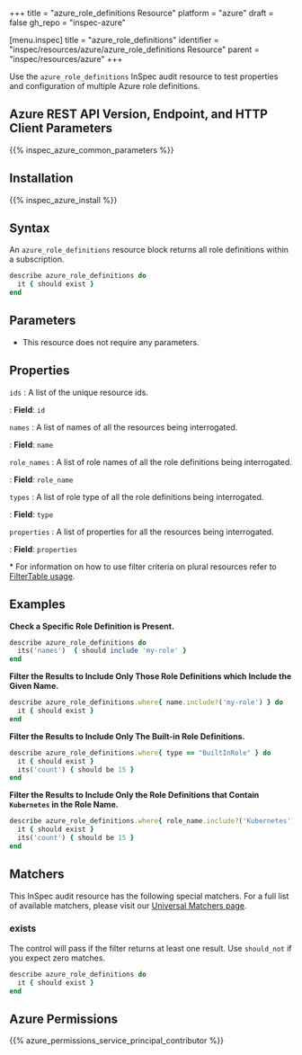 +++
title = "azure_role_definitions Resource"
platform = "azure"
draft = false
gh_repo = "inspec-azure"

[menu.inspec]
title = "azure_role_definitions"
identifier = "inspec/resources/azure/azure_role_definitions Resource"
parent = "inspec/resources/azure"
+++

Use the `azure_role_definitions` InSpec audit resource to test properties and configuration of multiple Azure role definitions.

## Azure REST API Version, Endpoint, and HTTP Client Parameters

{{% inspec_azure_common_parameters %}}

## Installation

{{% inspec_azure_install %}}

## Syntax

An `azure_role_definitions` resource block returns all role definitions within a subscription.
```ruby
describe azure_role_definitions do
  it { should exist }
end
```

## Parameters

- This resource does not require any parameters.

## Properties

`ids`
: A list of the unique resource ids.

: **Field**: `id`

`names`
: A list of names of all the resources being interrogated.

: **Field**: `name`

`role_names`
: A list of role names of all the role definitions being interrogated.

: **Field**: `role_name`

`types`
: A list of role type of all the role definitions being interrogated.

: **Field**: `type`

`properties`
: A list of properties for all the resources being interrogated.

: **Field**: `properties`

<superscript>*</superscript> For information on how to use filter criteria on plural resources refer to [FilterTable usage](https://github.com/inspec/inspec/blob/master/dev-docs/filtertable-usage.md).

## Examples

**Check a Specific Role Definition is Present.**

```ruby
describe azure_role_definitions do
  its('names')  { should include 'my-role' }
end
```
**Filter the Results to Include Only Those Role Definitions which Include the Given Name.**

```ruby
describe azure_role_definitions.where{ name.include?('my-role') } do
  it { should exist }
end
```
**Filter the Results to Include Only The Built-in Role Definitions.**

```ruby
describe azure_role_definitions.where{ type == "BuiltInRole" } do
  it { should exist }
  its('count') { should be 15 }
end
``` 
**Filter the Results to Include Only the Role Definitions that Contain `Kubernetes` in the Role Name.**

```ruby
describe azure_role_definitions.where{ role_name.include?('Kubernetes') } do
  it { should exist }
  its('count') { should be 15 }
end
```    

## Matchers

This InSpec audit resource has the following special matchers. For a full list of available matchers, please visit our [Universal Matchers page](https://www.inspec.io/docs/reference/matchers/).

### exists

The control will pass if the filter returns at least one result. Use `should_not` if you expect zero matches.
```ruby
describe azure_role_definitions do
  it { should exist }
end
```

## Azure Permissions

{{% azure_permissions_service_principal_contributor %}}
